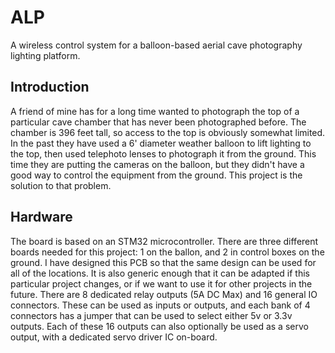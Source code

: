 # ALP

A wireless control system for a balloon-based aerial cave photography lighting platform.

## Introduction
A friend of mine has for a long time wanted to photograph the top of a particular cave chamber that has never been photographed before. The chamber is 396 feet tall, so access to the top is obviously somewhat limited. In the past they have used a 6' diameter weather balloon to lift lighting to the top, then used telephoto lenses to photograph it from the ground. This time they are putting the cameras on the balloon, but they didn't have a good way to control the equipment from the ground. This project is the solution to that problem.

## Hardware
The board is based on an STM32 microcontroller. There are three different boards needed for this project: 1 on the ballon, and 2 in control boxes on the ground. I have designed this PCB so that the same design can be used for all of the locations. It is also generic enough that it can be adapted if this particular project changes, or if we want to use it for other projects in the future. There are 8 dedicated relay outputs (5A DC Max) and 16 general IO connectors. These can be used as inputs or outputs, and each bank of 4 connectors has a jumper that can be used to select either 5v or 3.3v outputs. Each of these 16 outputs can also optionally be used as a servo output, with a dedicated servo driver IC on-board.
 
